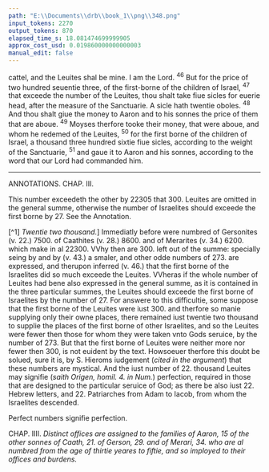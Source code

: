 ```yaml
---
path: "E:\\Documents\\drb\\book_1\\png\\348.png"
input_tokens: 2270
output_tokens: 870
elapsed_time_s: 18.081474699999905
approx_cost_usd: 0.019860000000000003
manual_edit: false
---
```

cattel, and the Leuites shal be mine. I am the Lord. <sup>46</sup> But for the price of two hundred seuentie three, of the first-borne of the children of Israel, <sup>47</sup> that exceede the number of the Leuites, thou shalt take fiue sicles for euerie head, after the measure of the Sanctuarie. A sicle hath twentie oboles. <sup>48</sup> And thou shalt giue the money to Aaron and to his sonnes the price of them that are aboue. <sup>49</sup> Moyses therfore tooke their money, that were aboue, and whom he redemed of the Leuites, <sup>50</sup> for the first borne of the children of Israel, a thousand three hundred sixtie fiue sicles, according to the weight of the Sanctuarie, <sup>51</sup> and gaue it to Aaron and his sonnes, according to the word that our Lord had commanded him.

<hr>

ANNOTATIONS.
CHAP. III.

<aside>This number exceedeth the other by 22305 that 300. Leuites are omitted in the general summe, otherwise the number of Israelites should exceede the first borne by 27. See the Annotation.</aside>

[^1] *Twentie two thousand.*] Immediatly before were numbred of Gersonites (v. 22.) 7500. of Caathites (v. 28.) 8600. and of Merarites (v. 34.) 6200. which make in al 22300. VVhy then are 300. left out of the summe: specially seing by and by (v. 43.) a smaler, and other odde numbers of 273. are expressed, and therupon inferred (v. 46.) that the first borne of the Israelites did so much exceede the Leuites. VVheras if the whole number of Leuites had bene also expressed in the general summe, as it is contained in the three particular summes, the Leuites should exceede the first borne of Israelites by the number of 27. For answere to this difficultie, some suppose that the first borne of the Leuites were iust 300. and therfore so manie supplying only their owne places, there remained iust twentie two thousand to supplie the places of the first borne of other Israelites, and so the Leuites were fewer then those for whom they were taken vnto Gods seruice, by the number of 273. But that the first borne of Leuites were neither more nor fewer then 300, is not euident by the text. Howsoeuer therfore this doubt be solued, sure it is, by S. Hieroms iudgement (*cited in the argument*) that these numbers are mystical. And the iust number of 22. thousand Leuites may signifie (*saith Origen, homil. 4. in Num.*) perfection, required in those that are designed to the particular seruice of God; as there be also iust 22. Hebrew letters, and 22. Patriarches from Adam to Iacob, from whom the Israelites descended.

<aside>Perfect numbers signifie perfection.</aside>

CHAP. IIII.
*Distinct offices are assigned to the families of Aaron, 15 of the other sonnes of Caath, 21. of Gerson, 29. and of Merari, 34. who are al numbred from the age of thirtie yeares to fiftie, and so imployed to their offices and burdens.*